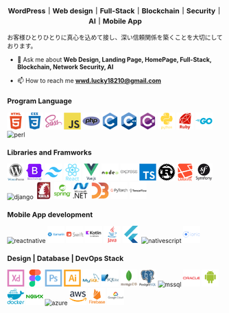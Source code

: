 <h3 align="center">WordPress｜Web design｜Full-Stack｜Blockchain｜Security｜AI｜Mobile App</h3>

お客様ひとりひとりに真心を込めて接し、深い信頼関係を築くことを大切にしております。

- 💬 Ask me about **Web Design, Landing Page, HomePage, Full-Stack, Blockchain, Network Security, AI**

- 📫 How to reach me **wwd.lucky18210@gmail.com**

### Program Language
<p align="left"> <img src="https://github.com/devicons/devicon/blob/master/icons/html5/html5-plain-wordmark.svg" alt="html5" width="40" height="40"/> <img src="https://github.com/devicons/devicon/blob/master/icons/css3/css3-plain-wordmark.svg" alt="css3" width="40" height="40"/> <img src="https://github.com/devicons/devicon/blob/master/icons/sass/sass-original.svg" alt="sass" width="40" height="40"/> <img src="https://github.com/devicons/devicon/blob/master/icons/javascript/javascript-original.svg" alt="javascript" width="40" height="40"/> <img src="https://github.com/devicons/devicon/blob/master/icons/php/php-original.svg" alt="php" width="40" height="40"/> <img src="https://github.com/devicons/devicon/blob/master/icons/c/c-original.svg" alt="c" width="40" height="40"/> <img src="https://github.com/devicons/devicon/blob/master/icons/cplusplus/cplusplus-original.svg" alt="cplusplus" width="40" height="40"/> <img src="https://github.com/devicons/devicon/blob/master/icons/csharp/csharp-original.svg" alt="csharp" width="40" height="40"/> <img src="https://github.com/devicons/devicon/blob/master/icons/python/python-plain-wordmark.svg" alt="python" width="40" height="40"/> <img src="https://github.com/devicons/devicon/blob/master/icons/ruby/ruby-plain-wordmark.svg" alt="ruby" width="40" height="40"/> <img src="https://github.com/devicons/devicon/blob/master/icons/go/go-original-wordmark.svg" alt="go" width="40" height="40"/> <img src="https://api.iconify.design/logos-perl.svg" alt="perl" width="40" height="40"/> </p>

### Libraries and Framworks
<p align="left"> <img src="https://github.com/devicons/devicon/blob/master/icons/wordpress/wordpress-original.svg" alt="WordPress" width="40" height="40"/> <img src="https://github.com/devicons/devicon/blob/master/icons/bootstrap/bootstrap-original-wordmark.svg" alt="bootstrap" width="40" height="40"/> <img src="https://github.com/devicons/devicon/blob/master/icons/tailwindcss/tailwindcss-plain.svg" alt="tailwind css" width="40" height="40"/> <img src="https://github.com/devicons/devicon/blob/master/icons/react/react-original-wordmark.svg" alt="react" width="40" height="40"/> <img src="https://github.com/devicons/devicon/blob/master/icons/vuejs/vuejs-original-wordmark.svg" alt="vuejs" width="40" height="40"/> <img src="https://github.com/devicons/devicon/blob/master/icons/nodejs/nodejs-original-wordmark.svg" alt="nodejs" width="40" height="40"/> <img src="https://github.com/devicons/devicon/blob/master/icons/express/express-original-wordmark.svg" alt="express" width="40" height="40"/> <img src="https://github.com/devicons/devicon/blob/master/icons/typescript/typescript-original.svg" alt="typescript" width="40" height="40"/> <img src="https://github.com/devicons/devicon/blob/master/icons/rust/rust-plain.svg" alt="rust" width="40" height="40"/> <img src="https://github.com/devicons/devicon/blob/master/icons/laravel/laravel-plain-wordmark.svg" alt="laravel" width="40" height="40"/> <img src="https://github.com/devicons/devicon/blob/master/icons/symfony/symfony-original-wordmark.svg" alt="symfony" width="40" height="40"/> <img src="https://cdn.worldvectorlogo.com/logos/django.svg" alt="django" width="40" height="40"/> <img src="https://github.com/devicons/devicon/blob/master/icons/rails/rails-original-wordmark.svg" alt="rails" width="40" height="40"/> <img src="https://github.com/devicons/devicon/blob/master/icons/spring/spring-original-wordmark.svg" alt="spring" width="40" height="40"/> <img src="https://github.com/devicons/devicon/blob/master/icons/dot-net/dot-net-original-wordmark.svg" alt="dotnet" width="40" height="40"/> <img src="https://github.com/devicons/devicon/blob/master/icons/d3js/d3js-original.svg" alt="d3js" width="40" height="40"/> <img src="https://github.com/devicons/devicon/blob/master/icons/pytorch/pytorch-original-wordmark.svg" alt="pytorch" width="40" height="40"/> <img src="https://github.com/devicons/devicon/blob/master/icons/tensorflow/tensorflow-line-wordmark.svg" alt="tensorflow" width="40" height="40"/> </p> 

### Mobile App development
<p align="left"> <img src="https://reactnative.dev/img/header_logo.svg" alt="reactnative" width="40" height="40"/> <img src="https://github.com/devicons/devicon/blob/master/icons/xamarin/xamarin-original-wordmark.svg" alt="xamarin" width="40" height="40"/> <img src="https://github.com/devicons/devicon/blob/master/icons/swift/swift-original-wordmark.svg" alt="swift" width="40" height="40"/> <img src="https://github.com/devicons/devicon/blob/master/icons/kotlin/kotlin-original-wordmark.svg" alt="kotlin" width="40" height="40"/> <img src="https://github.com/devicons/devicon/blob/master/icons/java/java-original-wordmark.svg" alt="java" width="40" height="40"/> <img src="https://github.com/devicons/devicon/blob/master/icons/flutter/flutter-original.svg" alt="flutter" width="40" height="40"/> <img src="https://raw.githubusercontent.com/detain/svg-logos/780f25886640cef088af994181646db2f6b1a3f8/svg/nativescript.svg" alt="nativescript" width="40" height="40"/> <img src="https://github.com/devicons/devicon/blob/master/icons/ionic/ionic-original-wordmark.svg" alt="ionic" width="40" height="40"/> </p>

### Design | Database | DevOps Stack
<p align="left"> <img src="https://github.com/devicons/devicon/blob/master/icons/xd/xd-line.svg" alt="xd" width="40" height="40"/> <img src="https://github.com/devicons/devicon/blob/master/icons/figma/figma-original.svg" alt="figma" width="40" height="40"/> <img src="https://github.com/devicons/devicon/blob/master/icons/photoshop/photoshop-line.svg" alt="photoshop" width="40" height="40"/> <img src="https://github.com/devicons/devicon/blob/master/icons/illustrator/illustrator-line.svg" alt="illustrator" width="40" height="40"/> <img src="https://github.com/devicons/devicon/blob/master/icons/mysql/mysql-original-wordmark.svg" alt="mysql" width="40" height="40"/> <img src="https://github.com/devicons/devicon/blob/master/icons/sqlite/sqlite-original-wordmark.svg" alt="sqlite" width="40" height="40"/> <img src="https://github.com/devicons/devicon/blob/master/icons/mongodb/mongodb-original-wordmark.svg" alt="mongodb" width="40" height="40"/> <img src="https://github.com/devicons/devicon/blob/master/icons/postgresql/postgresql-original-wordmark.svg" alt="postgresql" width="40" height="40"/> <img src="https://www.svgrepo.com/show/303229/microsoft-sql-server-logo.svg" alt="mssql" width="40" height="40"/> <img src="https://github.com/devicons/devicon/blob/master/icons/oracle/oracle-original.svg" alt="oracle" width="40" height="40"/> <img src="https://raw.githubusercontent.com/devicons/devicon/master/icons/android/android-original-wordmark.svg" alt="android" width="40" height="40"/> <img src="https://github.com/devicons/devicon/blob/master/icons/docker/docker-plain-wordmark.svg" alt="docker" width="40" height="40"/> <img src="https://github.com/devicons/devicon/blob/master/icons/nginx/nginx-original.svg" alt="nginx" width="40" height="40"/> <img src="https://www.vectorlogo.zone/logos/microsoft_azure/microsoft_azure-icon.svg" alt="azure" width="40" height="40"/> <img src="https://github.com/devicons/devicon/blob/master/icons/amazonwebservices/amazonwebservices-original-wordmark.svg" alt="aws" width="40" height="40"/> <img src="https://github.com/devicons/devicon/blob/master/icons/firebase/firebase-plain-wordmark.svg" alt="firebase" width="40" height="40"/> <img src="https://github.com/devicons/devicon/blob/master/icons/googlecloud/googlecloud-original-wordmark.svg" alt="gcp" width="40" height="40"/> </p>
